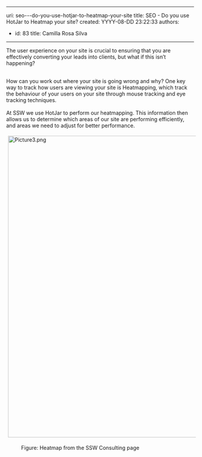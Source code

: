 

---
uri: seo---do-you-use-hotjar-to-heatmap-your-site
title: SEO - Do you use HotJar to Heatmap your site?
created: YYYY-08-DD 23:22:33
authors:
  - id: 83
    title: Camilla Rosa Silva
---




<span class='intro'> The user experience on your site is crucial to ensuring that you are effectively converting your leads into clients, but what if this isn’t happening?<br><br> </span>

<p>How can you work out where your site is going wrong and why? One key way to track how users are viewing your site is Heatmapping, which track the behaviour of your users on your site through mouse tracking and eye tracking techniques.<br>&#160;<br>At SSW we use HotJar to perform our heatmapping. This information then allows us to determine which areas of our site are performing efficiently, and areas we need to adjust for better performance.<br></p><dl class="ssw15-rteElement-ImageArea"><img src="/SiteAssets/seo-do-you-use-hotjar-to-heatmap-your-site/Picture3.png" alt="Picture3.png" style="margin&#58;5px;width&#58;808px;" /></dl><dd class="ssw15-rteElement-FigureNormal">​​​Figure&#58; Heatmap from the SSW Consulting page​<br></dd><p><br></p>


